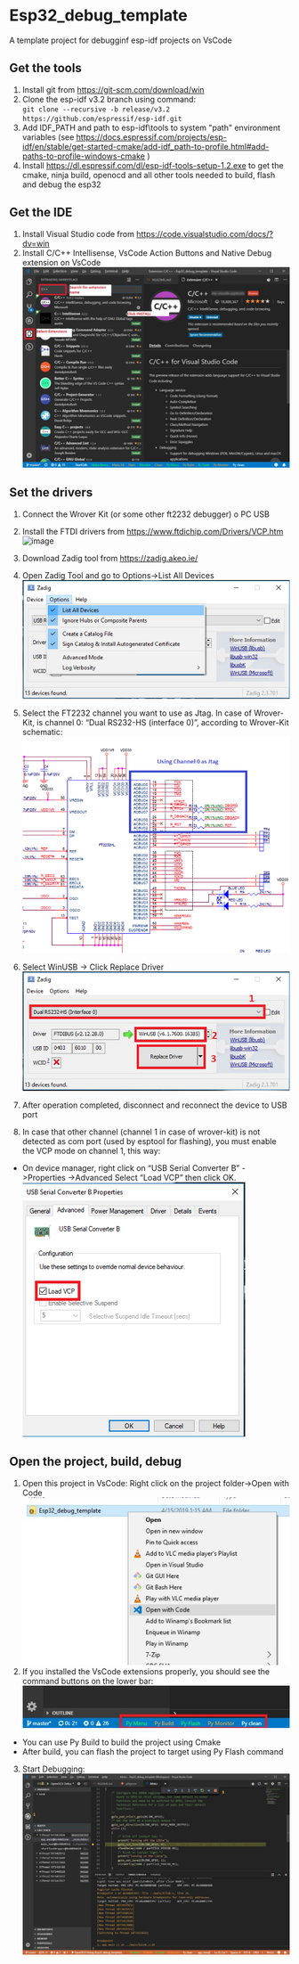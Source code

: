 # Esp32_debug_template
A template project for debugginf esp-idf projects on VsCode

## Get the tools ##
1. Install git from https://git-scm.com/download/win
2. Clone the esp-idf v3.2 branch using command:  
 `git clone --recursive -b release/v3.2 https://github.com/espressif/esp-idf.git`
3. Add IDF_PATH and path to esp-idf\tools to system "path" environment variables 
(see https://docs.espressif.com/projects/esp-idf/en/stable/get-started-cmake/add-idf_path-to-profile.html#add-paths-to-profile-windows-cmake )
4. Install https://dl.espressif.com/dl/esp-idf-tools-setup-1.2.exe 
to get the cmake, ninja build, openocd and all other tools needed to build, flash and debug the esp32 


## Get the IDE ##
1. Install Visual Studio code from https://code.visualstudio.com/docs/?dv=win
2. Install C/C++ Intellisense, VsCode Action Buttons and Native Debug extension on VsCode
 ![image](img/VsCode_extensions.jpg)

## Set the drivers ##
1. Connect the Wrover Kit (or some other ft2232 debugger) o PC USB
2. Install the FTDI drivers from https://www.ftdichip.com/Drivers/VCP.htm
 ![image](DeviceManager1.PNG)
3. Download Zadig tool from https://zadig.akeo.ie/
4. Open Zadig Tool and go to Options->List All Devices
 ![image](img/zadig1.png)
5. Select the FT2232 channel you want to use as Jtag.
In case of Wrover-Kit, is channel 0: “Dual RS232-HS (interface 0)”, according to Wrover-Kit schematic:
 ![image](img/wrover_ft2232.PNG)


6. Select WinUSB -> Click Replace Driver  
 ![image](img/zadig2.PNG)
7. After operation completed, disconnect and reconnect the device to USB port
8. In case that other channel (channel 1 in case of wrover-kit) is not detected as com port (used by esptool for flashing),
you must enable the VCP mode on channel 1, this way:
- On device manager, right click on “USB Serial Converter B” - >Properties ->Advanced
Select “Load VCP” then click OK.
 ![image](img/vcp.PNG)

## Open the project, build, debug ##

1. Open this project in VsCode: Right click on the project folder->Open with Code
 ![image](img/OpenProject.jpg)
2. If you installed the VsCode extensions properly, you should see the command buttons on the lower bar:
 ![image](img/bar.jpg)
- You can use Py Build to build the project using Cmake
- After build, you can flash the project to target using Py Flash command
3. Start Debugging:
 !["image"](img/Esp32_win_gdb_debug.jpg)